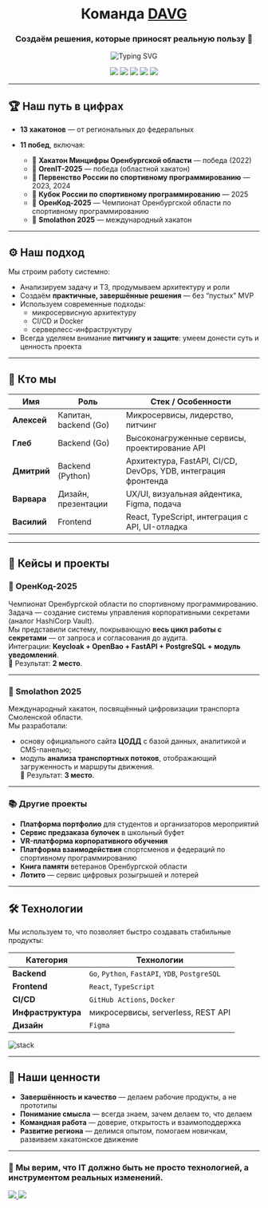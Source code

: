 <!-- HEADER -->
<h1 align="center">Команда <a href="https://github.com/DAVG-Team" target="_blank">DAVG</a></h1>
<h3 align="center">Создаём решения, которые приносят реальную пользу 🚀</h3>

<div align="center">  <img src="https://readme-typing-svg.demolab.com?font=Fira+Code&pause=400&center=true&width=720&lines=Building+MVPs+in+48h;Winners+of+11+out+of+13+hackathons" alt="Typing SVG" />
</div>

<p align="center">
  <a href="https://github.com/DAVG-Team"><img src="https://img.shields.io/badge/GitHub-DAVG--Team-181717?style=for-the-badge&logo=github" /></a>
  <a href="https://t.me/davg_team"><img src="https://img.shields.io/badge/Telegram-@davg__team-2CA5E0?style=for-the-badge&logo=telegram&logoColor=white" /></a>
  <img src="https://img.shields.io/badge/Founded-2022-blueviolet?style=for-the-badge" />
  <img src="https://img.shields.io/badge/Hackathons-13-informational?style=for-the-badge" />
  <img src="https://img.shields.io/badge/Victories-11-success?style=for-the-badge" />
</p>

---

## 🏆 Наш путь в цифрах

- **13 хакатонов** — от региональных до федеральных  
- **11 побед**, включая:

  - 🥇 **Хакатон Минцифры Оренбургской области** — победа (2022)  
  - 🥇 **OrenIT-2025** — победа (областной хакатон)  
  - 🥈 **Первенство России по спортивному программированию** — 2023, 2024  
  - 🥈 **Кубок России по спортивному программированию** — 2025  
  - 🥈 **ОренКод-2025** — Чемпионат Оренбургской области по спортивному программированию  
  - 🥉 **Smolathon 2025** — международный хакатон  

---

## ⚙️ Наш подход

Мы строим работу системно:

- Анализируем задачу и ТЗ, продумываем архитектуру и роли  
- Создаём **практичные, завершённые решения** — без “пустых” MVP  
- Используем современные подходы:
  - микросервисную архитектуру  
  - CI/CD и Docker  
  - серверлесс-инфраструктуру  
- Всегда уделяем внимание **питчингу и защите**: умеем донести суть и ценность проекта  

---

## 🧠 Кто мы

| Имя       | Роль               | Стек / Особенности |
|-----------|--------------------|---------------------|
| **Алексей** | Капитан, backend (Go) | Микросервисы, лидерство, питчинг |
| **Глеб**    | Backend (Go)         | Высоконагруженные сервисы, проектирование API |
| **Дмитрий** | Backend (Python)     | Архитектура, FastAPI, CI/CD, DevOps, YDB, интеграция фронтенда |
| **Варвара** | Дизайн, презентации  | UX/UI, визуальная айдентика, Figma, подача |
| **Василий** | Frontend             | React, TypeScript, интеграция с API, UI-отладка |

---

## 💼 Кейсы и проекты

### 🔐 ОренКод-2025
Чемпионат Оренбургской области по спортивному программированию.  
Задача — создание системы управления корпоративными секретами (аналог HashiCorp Vault).  
Мы представили систему, покрывающую **весь цикл работы с секретами** — от запроса и согласования до аудита.  
Интеграции: **Keycloak + OpenBao + FastAPI + PostgreSQL + модуль уведомлений**.  
🏅 Результат: **2 место**.

---

### 🚦 Smolathon 2025
Международный хакатон, посвящённый цифровизации транспорта Смоленской области.  
Мы разработали:
- основу официального сайта **ЦОДД** с базой данных, аналитикой и CMS-панелью;
- модуль **анализа транспортных потоков**, отображающий загруженность и маршруты движения.  
🏅 Результат: **3 место**.

---

### 📚 Другие проекты
- **Платформа портфолио** для студентов и организаторов мероприятий  
- **Сервис предзаказа булочек** в школьный буфет  
- **VR-платформа корпоративного обучения**  
- **Платформа взаимодействия** спортсменов и федераций по спортивному программированию  
- **Книга памяти** ветеранов Оренбургской области  
- **Лотито** — сервис цифровых розыгрышей и лотерей  

---

## 🛠 Технологии

Мы используем то, что позволяет быстро создавать стабильные продукты:

| Категория | Технологии |
|------------|-------------|
| **Backend** | `Go`, `Python`, `FastAPI`, `YDB`, `PostgreSQL` |
| **Frontend** | `React`, `TypeScript` |
| **CI/CD** | `GitHub Actions`, `Docker` |
| **Инфраструктура** | микросервисы, serverless, REST API |
| **Дизайн** | `Figma` |

<p>
  <img src="https://skillicons.dev/icons?i=go,python,fastapi,postgres,react,ts,figma,docker,githubactions" alt="stack" />
</p>

---

## 💬 Наши ценности

- **Завершённость и качество** — делаем рабочие продукты, а не прототипы  
- **Понимание смысла** — всегда знаем, зачем делаем то, что делаем  
- **Командная работа** — доверие, открытость и взаимоподдержка  
- **Развитие региона** — делимся опытом, помогаем новичкам, развиваем хакатонское движение  

---

<h3>📍 Мы верим, что IT должно быть не просто технологией, а инструментом реальных изменений.</h3>

<p>
  <a href="https://t.me/davg_team">  
    <img src="https://img.shields.io/badge/Мы%20в%20Telegram-2CA5E0?style=for-the-badge&logo=telegram&logoColor=white" />
  </a>
  <a href="https://github.com/orgs/davg-team/repositories">
    <img src="https://img.shields.io/badge/Посмотреть%20репозитории-181717?style=for-the-badge&logo=github" />
  </a>
</p>
